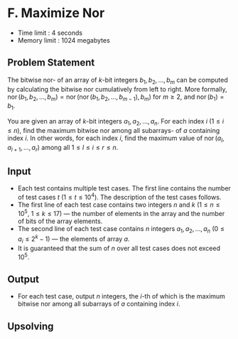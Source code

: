 # F. Maximize Nor

- Time limit : 4 seconds
- Memory limit : 1024 megabytes

## Problem Statement

The bitwise nor-  of an array of $k$-bit integers $b_1, b_2, \ldots, b_m$ can be computed by calculating the bitwise nor cumulatively from left to right. More formally, $\operatorname{nor}(b_1, b_2, \ldots, b_m) = \operatorname{nor}(\operatorname{nor}(b_1, b_2, \ldots, b_{m - 1}), b_m)$ for $m\ge 2$, and $\operatorname{nor}(b_1) = b_1$.

You are given an array of $k$-bit integers $a_1, a_2, \ldots, a_n$. For each index $i$ ($1\le i\le n$), find the maximum bitwise nor among all subarrays-  of $a$ containing index $i$. In other words, for each index $i$, find the maximum value of $\operatorname{nor}(a_l, a_{l+1}, \ldots, a_r)$ among all $1 \le l \le i \le r \le n$.

## Input

- Each test contains multiple test cases. The first line contains the number of test cases $t$ ($1 \le t \le 10^4$). The description of the test cases follows.
- The first line of each test case contains two integers $n$ and $k$ ($1 \le n \le 10^5$, $1 \le k \le 17$) — the number of elements in the array and the number of bits of the array elements.
- The second line of each test case contains $n$ integers $a_1, a_2, \ldots, a_n$ ($0 \le a_i \le 2^k - 1$) — the elements of array $a$.
- It is guaranteed that the sum of $n$ over all test cases does not exceed $10^5$.

## Output

- For each test case, output $n$ integers, the $i$-th of which is the maximum bitwise nor among all subarrays of $a$ containing index $i$.

## Upsolving

```cpp
```
